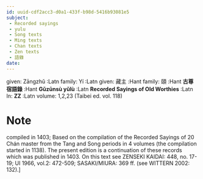 ```yaml
---
id: uuid-cdf2acc3-d0a1-433f-b98d-5416b93081e5
subject: 
 - Recorded sayings
 - yulu
 - Song texts
 - Ming texts
 - Chan texts
 - Zen texts
 - 語錄
date: 
---
```


given: Zāngzhǔ :Latn
family: Yí :Latn
given: 藏主 :Hant
family: 頤 :Hant
**古尊宿語錄** :Hant
**Gǔzūnsù yǔlù** :Latn
**Recorded Sayings of Old Worthies** :Latn
In: 
**ZZ** :Latn
volume: 1,2,23 (Taibei ed. vol. 118)
# Note
compiled in 1403; Based on the compilation of the Recorded Sayings of 20 Chán master from the Tang and Song periods in 4 volumes (the compilation started in 1138).  The present edition is a continuation of these records which was published in 1403. On this text see ZENSEKI KAIDAI: 448, no. 17-19; UI 1966, vol.2: 472-509; SASAKI/MIURA: 369 ff. (see WITTERN 2002: 132).]